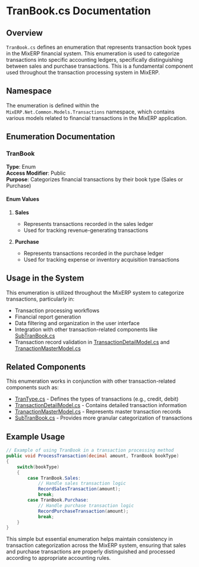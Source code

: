 # TranBook.cs Documentation

## Overview
`TranBook.cs` defines an enumeration that represents transaction book types in the MixERP financial system. This enumeration is used to categorize transactions into specific accounting ledgers, specifically distinguishing between sales and purchase transactions. This is a fundamental component used throughout the transaction processing system in MixERP.

## Namespace
The enumeration is defined within the `MixERP.Net.Common.Models.Transactions` namespace, which contains various models related to financial transactions in the MixERP application.

## Enumeration Documentation

### TranBook

**Type**: Enum  
**Access Modifier**: Public  
**Purpose**: Categorizes financial transactions by their book type (Sales or Purchase)

#### Enum Values

1. **Sales**
   - Represents transactions recorded in the sales ledger
   - Used for tracking revenue-generating transactions

2. **Purchase**
   - Represents transactions recorded in the purchase ledger
   - Used for tracking expense or inventory acquisition transactions

## Usage in the System

This enumeration is utilized throughout the MixERP system to categorize transactions, particularly in:

- Transaction processing workflows
- Financial report generation
- Data filtering and organization in the user interface
- Integration with other transaction-related components like [SubTranBook.cs](SubTranBook.md)
- Transaction record validation in [TransactionDetailModel.cs](TransactionDetailModel.md) and [TranactionMasterModel.cs](TranactionMasterModel.md)

## Related Components

This enumeration works in conjunction with other transaction-related components such as:

- [TranType.cs](TranType.md) - Defines the types of transactions (e.g., credit, debit)
- [TransactionDetailModel.cs](TransactionDetailModel.md) - Contains detailed transaction information
- [TranactionMasterModel.cs](TranactionMasterModel.md) - Represents master transaction records
- [SubTranBook.cs](SubTranBook.md) - Provides more granular categorization of transactions

## Example Usage

```csharp
// Example of using TranBook in a transaction processing method
public void ProcessTransaction(decimal amount, TranBook bookType)
{
    switch(bookType)
    {
        case TranBook.Sales:
            // Handle sales transaction logic
            RecordSalesTransaction(amount);
            break;
        case TranBook.Purchase:
            // Handle purchase transaction logic
            RecordPurchaseTransaction(amount);
            break;
    }
}
```

This simple but essential enumeration helps maintain consistency in transaction categorization across the MixERP system, ensuring that sales and purchase transactions are properly distinguished and processed according to appropriate accounting rules.